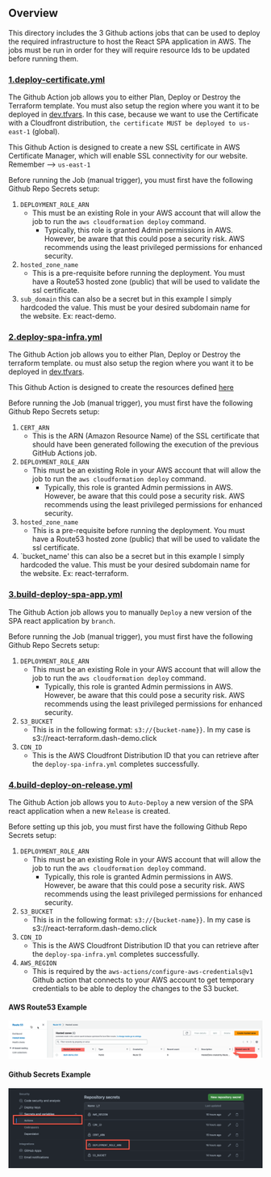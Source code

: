 ## Overview

This directory includes the 3 Github actions jobs that can be used to deploy the required infrastructure to host the React SPA application in AWS. The jobs must be run in order for they will require resource Ids to be updated before running them.

### [1.deploy-certificate.yml](1.deploy-certificate.yml)

The Github Action job allows you to either Plan, Deploy or Destroy the Terraform template. You must also setup the region where you want it to be deployed in [dev.tfvars](https://github.com/cristianstoichin/react-ci-cd-terraform/blob/main/infrastructure/terraform/1.cert/variables/dev.tfvars#L1). In this case, because we want to use the Certificate with a Cloudfront distribution, `the certificate MUST be deployed to us-east-1` (global). 

This Github Action is designed to create a new SSL certificate in AWS Certificate Manager, which will enable SSL connectivity for our website. Remember --> `us-east-1` 

Before running the Job (manual trigger), you must first have the following Github Repo Secrets setup:

1. `DEPLOYMENT_ROLE_ARN`
   - This must be an existing Role in your AWS account that will allow the job to run the `aws cloudformation deploy` command.
      - Typically, this role is granted Admin permissions in AWS. However, be aware that this could pose a security risk. AWS recommends using the least privileged permissions for enhanced security.
2. `hosted_zone_name`
   - This is a pre-requisite before running the deployment. You must have a Route53 hosted zone (public) that will be used to validate the ssl certificate.
3. `sub_domain` this can also be a secret but in this example I simply hardcoded the value. This must be your desired subdomain name for the website. Ex: react-demo.  

### [2.deploy-spa-infra.yml](2.deploy-spa-infra.yml)

The Github Action job allows you to either Plan, Deploy or Destroy the terraform template. ou must also setup the region where you want it to be deployed in [dev.tfvars](https://github.com/cristianstoichin/react-ci-cd-terraform/blob/main/infrastructure/terraform/2.spa/variables/dev.tfvars#L1).

This Github Action is designed to create the resources defined [here](https://github.com/cristianstoichin/react-ci-cd-terraform/tree/main/infrastructure#spa-template)

Before running the Job (manual trigger), you must first have the following Github Repo Secrets setup:

1. `CERT_ARN`
   - This is the ARN (Amazon Resource Name) of the SSL certificate that should have been generated following the execution of the previous GitHub Actions job.
2. `DEPLOYMENT_ROLE_ARN`
   - This must be an existing Role in your AWS account that will allow the job to run the `aws cloudformation deploy` command.
      - Typically, this role is granted Admin permissions in AWS. However, be aware that this could pose a security risk. AWS recommends using the least privileged permissions for enhanced security.
3. `hosted_zone_name`
   - This is a pre-requisite before running the deployment. You must have a Route53 hosted zone (public) that will be used to validate the ssl certificate.
4. `bucket_name' this can also be a secret but in this example I simply hardcoded the value. This must be your desired subdomain name for the website. Ex: react-terraform.  

### [3.build-deploy-spa-app.yml](3.build-deploy-spa-app.yml)

The Github Action job allows you to manually `Deploy` a new version of the SPA react application by `branch`.

Before running the Job (manual trigger), you must first have the following Github Repo Secrets setup:

1. `DEPLOYMENT_ROLE_ARN`
   - This must be an existing Role in your AWS account that will allow the job to run the `aws cloudformation deploy` command.
      - Typically, this role is granted Admin permissions in AWS. However, be aware that this could pose a security risk. AWS recommends using the least privileged permissions for enhanced security.
2. `S3_BUCKET`
   - This is in the following format: `s3://{bucket-name}}`. In my case is s3://react-terraform.dash-demo.click
3. `CDN_ID`
   - This is the AWS Cloudfront Distribution ID that you can retrieve after the `deploy-spa-infra.yml` completes successfully.

### [4.build-deploy-on-release.yml](4.build-deploy-on-release.yml)

The Github Action job allows you to `Auto-Deploy` a new version of the SPA react application when a new `Release` is created.

Before setting up this job, you must first have the following Github Repo Secrets setup:

1. `DEPLOYMENT_ROLE_ARN`
   - This must be an existing Role in your AWS account that will allow the job to run the `aws cloudformation deploy` command.
      - Typically, this role is granted Admin permissions in AWS. However, be aware that this could pose a security risk. AWS recommends using the least privileged permissions for enhanced security.
2. `S3_BUCKET`
   - This is in the following format: `s3://{bucket-name}}`. In my case is s3://react-terraform.dash-demo.click
3. `CDN_ID`
   - This is the AWS Cloudfront Distribution ID that you can retrieve after the `deploy-spa-infra.yml` completes successfully.
4. `AWS_REGION`
   - This is required by the `aws-actions/configure-aws-credentials@v1` Github action that connects to your AWS account to get temporary credentials to be able to deploy the changes to the S3 bucket.
     
#### AWS Route53 Example

<p align="center">
  <img src="../../assets/hosted-zone.png" alt="Ec2">
</p>

#### Github Secrets Example

<p align="center">
  <img src="../../assets/secrets.png" alt="Ec2">
</p>
